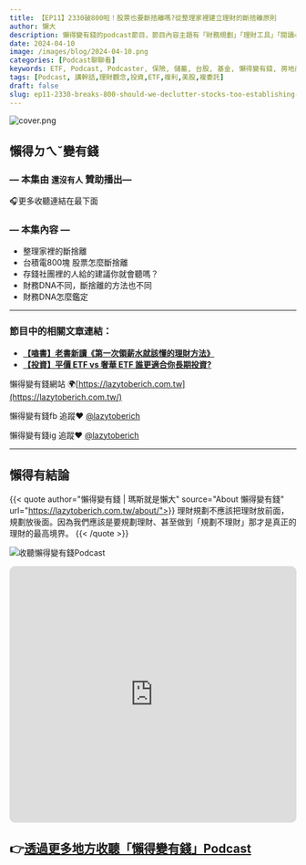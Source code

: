 ```yaml
---
title: 【EP11】2330破800啦！股票也要斷捨離嗎?從整理家裡建立理財的斷捨離原則
author: 懶大
description: 懶得變有錢的podcast節目，節目內容主題有「財務規劃」「理財工具」「閱讀心得」「職涯與生活」，內容涵蓋了你與金錢會產生的所有關係。如果想要讓自己對「財務規劃」的本質有更進一步的認識，歡迎訂閱、追蹤、分享並歡迎進一步提出你的想法，讓更多人一起財務有規劃、快樂有方法。
date: 2024-04-10
image: /images/blog/2024-04-10.png
categories: [Podcast聊聊看]
keywords: ETF, Podcast, Podcaster, 保險, 儲蓄, 台股, 基金, 懶得變有錢, 房地產, 投資, 投資理財, 支出, 收入, 月配息, 理財, 理財規劃, 瑪斯理財兩三事, 稅務, 總體經濟, 美股, 職涯心得, 股利收入, 複委託, 記帳, 讀書心得, 財務規劃, 財商, 貸款, 資產配置, 退休規劃, 開源節流
tags: [Podcast, 講幹話,理財觀念,投資,ETF,複利,美股,複委託]
draft: false
slug: ep11-2330-breaks-800-should-we-declutter-stocks-too-establishing-financial-decluttering-principles-from-home-organization
---
```

![cover.png](cover.png)

## 懶得ㄉㄟˇ變有錢

### — 本集由 `還沒有人` 贊助播出—

🎧更多收聽連結在最下面

### — **本集內容** —

- 整理家裡的斷捨離
- 台積電800塊 股票怎麼斷捨離
- 存錢社團裡的人給的建議你就會聽嗎？
- 財務DNA不同，斷捨離的方法也不同
- 財務DNA怎麼鑑定

---

### 節目中的相關文章連結：

- **[【嗑書】老書新讀《第一次領薪水就該懂的理財方法》](https://lazytoberich.com.tw/p/book-reviewrevisiting-an-old-book-financial-management-methods-you-should-know-when-receiving-your-first-paycheck/)**
- **[【投資】平價 ETF vs 奢華 ETF 誰更適合你長期投資?](https://lazytoberich.com.tw/p/investing-affordable-vs-luxury-etf-comparison/)**


懶得變有錢網站 🌍[https://lazytoberich.com.tw](https://lazytoberich.com.tw/)

懶得變有錢fb 追蹤❤️ [@lazytoberich](https://www.facebook.com/lazytoberich)

懶得變有錢ig 追蹤❤️ [@lazytoberich](https://www.instagram.com/lazytoberich/)

---


## 懶得有結論


{{< quote author="懶得變有錢 | 瑪斯就是懶大" source="About 懶得變有錢" url="https://lazytoberich.com.tw/about/">}}
理財規劃不應該把理財放前面，規劃放後面。因為我們應該是要規劃理財、甚至做到「規劃不理財」那才是真正的理財的最高境界。
{{< /quote >}}


![收聽懶得變有錢Podcast](/images/blog/lazytoberich.svg)


<iframe id="embedPlayer" src="https://embed.podcasts.apple.com/us/podcast/%E6%87%B6%E5%BE%97%E8%AE%8A%E6%9C%89%E9%8C%A2/id1707756115?itsct=podcast_box_player&amp;itscg=30200&amp;ls=1&amp;theme=auto" height="450px" frameborder="0" sandbox="allow-forms allow-popups allow-same-origin allow-scripts allow-top-navigation-by-user-activation" allow="autoplay *; encrypted-media *; clipboard-write" style="width: 100%; max-width: 660px; overflow: hidden; border-radius: 10px; transform: translateZ(0px); animation: 2s ease 0s 6 normal none running loading-indicator; background-color: rgb(228, 228, 228);"></iframe>


## 👉[透過更多地方收聽「懶得變有錢」Podcast](https://solink.soundon.fm/lazytoberich)
